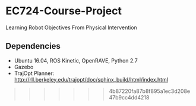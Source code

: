 # EC724-Course-Project
Learning Robot Objectives From Physical Intervention 

## Dependencies
* Ubuntu 16.04, ROS Kinetic, OpenRAVE, Python 2.7
* Gazebo
* TrajOpt Planner: http://rll.berkeley.edu/trajopt/doc/sphinx_build/html/index.html
>>>>>>> 4b87220fa87b8f895a1ec3d208e47b9cc4dd4218
